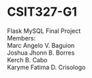 # CSIT327-G1
Flask MySQL Final Project  
Members:  
Marc Angelo V. Baguion  
  Joshua Jhonn B. Borres  
  Kerch B. Cabo  
  Karyme Fatima D. Crisologo
